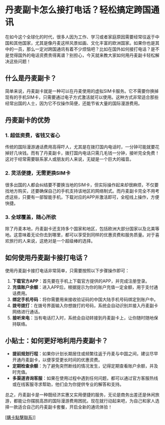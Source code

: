 # 丹麦副卡怎么接打电话？轻松搞定跨国通讯

在如今这个全球化的时代，很多人因为工作、学习或者家庭原因需要经常往返于中国和其他国家，尤其是像丹麦这样风景如画、文化丰富的欧洲国家。如果你也是其中的一员，那么一定对跨国通讯有着不少烦恼吧？比如在国外如何接打电话？是不是觉得国外的电话资费贵得离谱？别担心，今天就来教大家如何用丹麦副卡轻松解决这些问题！

## 什么是丹麦副卡？

简单来说，丹麦副卡就是一种可以在丹麦使用的虚拟SIM卡服务。它不需要你换掉现有的手机SIM卡，只需要通过电子方式激活就可以使用。这种方式非常适合那些经常出国的人士，因为它不仅操作简便，还能节省大量的国际漫游费用。

## 丹麦副卡的优势

### 1. 超低资费，省钱又省心

传统的国际漫游通话费用高得吓人，尤其是在拨打国内电话时，一分钟可能就要花掉好几块钱。而有了丹麦副卡，拨打国内电话只需几毛钱一分钟，接听完全免费！这对于经常需要联系家人或朋友的人来说，无疑是一个巨大的福音。

### 2. 灵活便捷，无需更换SIM卡

很多出国的人都会纠结要不要换当地的SIM卡，但实际操作起来却很麻烦，不仅要找地方购买，还要确保自己的手机支持该地区的网络制式。而丹麦副卡完全不用考虑这些，只要有一部智能手机，下载对应的APP并激活即可，全程线上操作，方便快捷。

### 3. 全球覆盖，随心所欲

除了丹麦本地，丹麦副卡还支持多个国家和地区，包括欧洲大部分国家以及北美等地。这意味着无论你去到哪里，都可以享受到同样的优惠资费和服务质量。对于喜欢旅行的人来说，这绝对是一个超级棒的选择。

## 如何使用丹麦副卡接打电话？

使用丹麦副卡接打电话非常简单，只需要按照以下步骤操作即可：

1. **下载官方APP**：首先要在手机上下载官方提供的APP，并完成注册登录。
2. **充值账户余额**：进入APP后，根据提示为你的账户充值一定金额，用于支付通话费用。
3. **绑定手机号码**：将你需要用来接收验证码的中国大陆手机号码绑定到账户中。
4. **拨号拨打**：在拨号界面输入你想拨打的号码，系统会自动识别并接入丹麦副卡网络进行通话。
5. **接听来电**：当有电话打入时，系统会自动转接到丹麦副卡上，让你随时随地保持联络。

## 小贴士：如何更好地利用丹麦副卡？

- **提前规划行程**：如果你计划长期居住或频繁往返于丹麦与中国之间，建议尽早开通丹麦副卡，以便享受更长时间的优惠资费。
- **定期检查余额**：为了避免突然断线的情况发生，记得定期查看账户余额，并及时充值。
- **多渠道咨询客服**：如果在使用过程中遇到任何问题，都可以通过官方客服热线或在线客服寻求帮助，他们会为你提供专业的解答和支持。

总之，丹麦副卡是一种既经济实惠又实用便捷的服务，无论是商务出差还是休闲旅游，都能让你摆脱高昂的国际漫游费用困扰。现在就行动起来吧，为自己和家人选择一款适合自己的丹麦副卡套餐，开启全新的通讯体验！

[[購卡點擊聯系](https://t.me/s/esim1088)]]